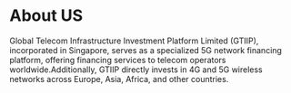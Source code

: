# About US
Global Telecom Infrastructure Investment Platform Limited (GTIIP), incorporated in Singapore, serves as a specialized 5G network financing platform, offering financing services to telecom operators worldwide.Additionally, GTIIP directly invests in 4G and 5G wireless networks across Europe, Asia, Africa, and other 
countries.